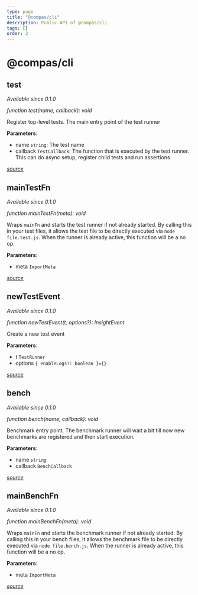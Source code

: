 ```yaml
---
type: page
title: "@compas/cli"
description: Public API of @compas/cli
tags: []
order: 2
---
```


# @compas/cli

## test

_Available since 0.1.0_

_function test(name, callback): void_

Register top-level tests. The main entry point of the test runner

**Parameters**:

- name `string`: The test name
- callback `TestCallback`: The function that is executed by the test runner.
  This can do async setup, register child tests and run assertions

_[source](https://github.com/compasjs/compas/blob/main/packages/cli/src/testing/runner.js#L117)_

## mainTestFn

_Available since 0.1.0_

_function mainTestFn(meta): void_

Wraps `mainFn` and starts the test runner if not already started. By calling
this in your test files, it allows the test file to be directly executed via
`node file.test.js`. When the runner is already active, this function will be a
no op.

**Parameters**:

- meta `ImportMeta`

_[source](https://github.com/compasjs/compas/blob/main/packages/cli/src/testing/utils.js#L25)_

## newTestEvent

_Available since 0.1.0_

_function newTestEvent(t, options?): InsightEvent_

Create a new test event

**Parameters**:

- t `TestRunner`
- options `{ enableLogs?: boolean }={}`

_[source](https://github.com/compasjs/compas/blob/main/packages/cli/src/testing/events.js#L12)_

## bench

_Available since 0.1.0_

_function bench(name, callback): void_

Benchmark entry point. The benchmark runner will wait a bit till now new
benchmarks are registered and then start execution.

**Parameters**:

- name `string`
- callback `BenchCallback`

_[source](https://github.com/compasjs/compas/blob/main/packages/cli/src/benchmarking/runner.js#L44)_

## mainBenchFn

_Available since 0.1.0_

_function mainBenchFn(meta): void_

Wraps `mainFn` and starts the benchmark runner if not already started. By
calling this in your bench files, it allows the benchmark file to be directly
executed via `node file.bench.js`. When the runner is already active, this
function will be a no op.

**Parameters**:

- meta `ImportMeta`

_[source](https://github.com/compasjs/compas/blob/main/packages/cli/src/benchmarking/utils.js#L22)_
